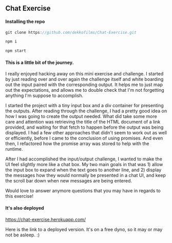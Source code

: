 ## Chat Exercise

#### Installing the repo

```js
git clone https://github.com/dekkofilms/Chat-Exercise.git

npm i

npm start
```

#### This is a little bit of the journey.

I really enjoyed hacking away on this mini exercise and challenge. I started by just reading over and over again the challenge itself and white boarding out the input paired with the corresponding output. It helps me to just map out the expectations, and allows me to double check that I'm not forgetting anything I'm suppose to accomplish.

I started the project with a tiny input box and a div container for presenting the outputs. After reading through the challenge, I had a pretty good idea on how I was going to create the output needed. What did take some more care and attention was retrieving the title of the HTML document of a link provided, and waiting for that fetch to happen before the output was being displayed. I had a few other approaches that didn't seem to work out as well or efficiently, before I came to the conclusion of using promises. And even then, I refactored how the promise array was stored to help with the runtime.

After I had accomplished the input/output challenge, I wanted to make the UI feel slightly more like a chat box. My two main goals in that was 1) allow the input box to expand when the text goes to another line, and 2) display the messages how they would normally be presented in a chat UI, and keep the scroll bar down when new messages are being entered.

Would love to answer anymore questions that you may have in regards to this exercise!

#### It's also deployed

https://chat-exercise.herokuapp.com/

Here is the link to a deployed version. It's on a free dyno, so it may or may not be asleep. :)
